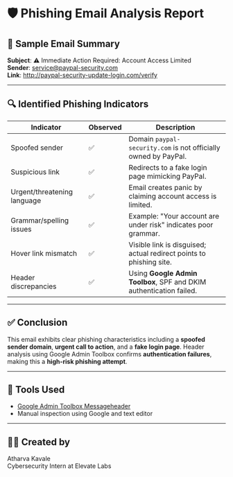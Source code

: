 # 🛡️ Phishing Email Analysis Report

## 📄 Sample Email Summary  
**Subject**: ⚠️ Immediate Action Required: Account Access Limited  
**Sender**: service@paypal-security.com  
**Link**: http://paypal-security-update-login.com/verify

---

## 🔍 Identified Phishing Indicators

| Indicator                          | Observed | Description |
|-----------------------------------|----------|-------------|
| Spoofed sender                    | ✅       | Domain `paypal-security.com` is not officially owned by PayPal. |
| Suspicious link                   | ✅       | Redirects to a fake login page mimicking PayPal. |
| Urgent/threatening language       | ✅       | Email creates panic by claiming account access is limited. |
| Grammar/spelling issues           | ✅       | Example: "Your account are under risk" indicates poor grammar. |
| Hover link mismatch               | ✅       | Visible link is disguised; actual redirect points to phishing site. |
| Header discrepancies              | ✅       | Using **Google Admin Toolbox**, SPF and DKIM authentication failed. |

---

## ✅ Conclusion

This email exhibits clear phishing characteristics including a **spoofed sender domain**, **urgent call to action**, and a **fake login page**. Header analysis using Google Admin Toolbox confirms **authentication failures**, making this a **high-risk phishing attempt**.

---

## 🔧 Tools Used

- [Google Admin Toolbox Messageheader](https://toolbox.googleapps.com/apps/messageheader/)  
- Manual inspection using Google and text editor

---

## 👨‍💻 Created by

Atharva Kavale  
Cybersecurity Intern at Elevate Labs
